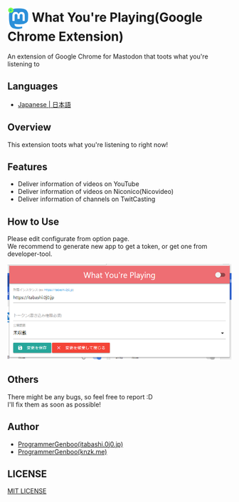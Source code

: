# <Img Alt="" Src="/icons/icon128.png" Height="48" Align="Center"/> What You're Playing(Google Chrome Extension)

An extension of Google Chrome for Mastodon that toots what you're listening to



## Languages
* [Japanese | 日本語](/README[Japanese].md)


## Overview
This extension toots what you're listening to right now!


## Features
* Deliver information of videos on YouTube
* Deliver information of videos on Niconico(Nicovideo)
* Deliver information of channels on TwitCasting


## How to Use
Please edit configurate from option page.<Br />
We recommend to generate new app to get a token, or get one from developer-tool.

![Option Page](images/001.png)


## Others
There might be any bugs, so feel free to report :D<Br />
I'll fix them as soon as possible!


## Author
* [ProgrammerGenboo(itabashi.0j0.jp)](https://itabashi.0j0.jp/@ProgrammerGenboo)
* [ProgrammerGenboo(knzk.me)](https://knzk.me/@ProgrammerGenboo)


## LICENSE
[MIT LICENSE](/LICENSE)
